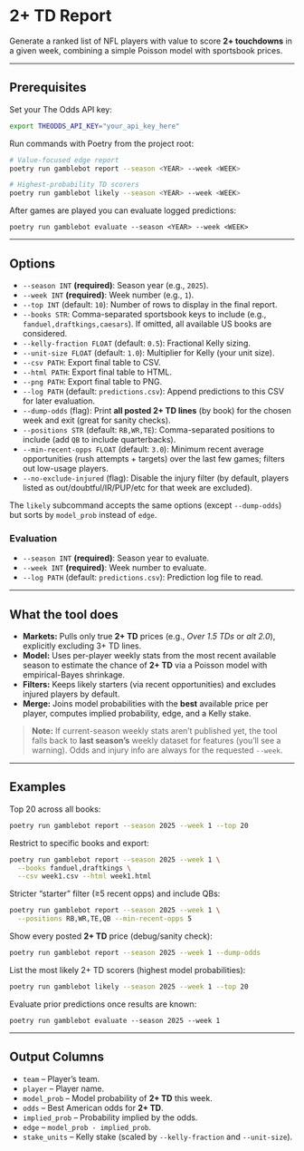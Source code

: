 # 2+ TD Report

Generate a ranked list of NFL players with value to score **2+ touchdowns** in a given week, combining a simple Poisson model with sportsbook prices.

---

## Prerequisites

Set your The Odds API key:

```bash
export THEODDS_API_KEY="your_api_key_here"
```

Run commands with Poetry from the project root:

```bash
# Value-focused edge report
poetry run gamblebot report --season <YEAR> --week <WEEK>

# Highest-probability TD scorers
poetry run gamblebot likely --season <YEAR> --week <WEEK>
```

After games are played you can evaluate logged predictions:

```
poetry run gamblebot evaluate --season <YEAR> --week <WEEK>
```

---

## Options

* `--season INT` **(required)**: Season year (e.g., `2025`).
* `--week INT` **(required)**: Week number (e.g., `1`).
* `--top INT` (default: `10`): Number of rows to display in the final report.
* `--books STR`: Comma-separated sportsbook keys to include (e.g., `fanduel,draftkings,caesars`).
  If omitted, all available US books are considered.
* `--kelly-fraction FLOAT` (default: `0.5`): Fractional Kelly sizing.
* `--unit-size FLOAT` (default: `1.0`): Multiplier for Kelly (your unit size).
* `--csv PATH`: Export final table to CSV.
* `--html PATH`: Export final table to HTML.
* `--png PATH`: Export final table to PNG.
* `--log PATH` (default: `predictions.csv`): Append predictions to this CSV for later evaluation.
* `--dump-odds` (flag): Print **all posted 2+ TD lines** (by book) for the chosen week and exit (great for sanity checks).
* `--positions STR` (default: `RB,WR,TE`): Comma-separated positions to include (add `QB` to include quarterbacks).
* `--min-recent-opps FLOAT` (default: `3.0`): Minimum recent average opportunities (rush attempts + targets) over the last few games; filters out low-usage players.
* `--no-exclude-injured` (flag): Disable the injury filter (by default, players listed as out/doubtful/IR/PUP/etc for that week are excluded).

The `likely` subcommand accepts the same options (except `--dump-odds`) but sorts by `model_prob` instead of `edge`.

### Evaluation

* `--season INT` **(required)**: Season year to evaluate.
* `--week INT` **(required)**: Week number to evaluate.
* `--log PATH` (default: `predictions.csv`): Prediction log file to read.

---

## What the tool does

* **Markets:** Pulls only true **2+ TD** prices (e.g., *Over 1.5 TDs* or *alt 2.0*), explicitly excluding 3+ TD lines.
* **Model:** Uses per-player weekly stats from the most recent available season to estimate the chance of **2+ TD** via a Poisson model with empirical-Bayes shrinkage.
* **Filters:** Keeps likely starters (via recent opportunities) and excludes injured players by default.
* **Merge:** Joins model probabilities with the **best** available price per player, computes implied probability, edge, and a Kelly stake.

> **Note:** If current-season weekly stats aren’t published yet, the tool falls back to **last season’s** weekly dataset for features (you’ll see a warning). Odds and injury info are always for the requested `--week`.

---

## Examples

Top 20 across all books:

```bash
poetry run gamblebot report --season 2025 --week 1 --top 20
```

Restrict to specific books and export:

```bash
poetry run gamblebot report --season 2025 --week 1 \
  --books fanduel,draftkings \
  --csv week1.csv --html week1.html
```

Stricter “starter” filter (≥5 recent opps) and include QBs:

```bash
poetry run gamblebot report --season 2025 --week 1 \
  --positions RB,WR,TE,QB --min-recent-opps 5
```

Show every posted **2+ TD** price (debug/sanity check):

```bash
poetry run gamblebot report --season 2025 --week 1 --dump-odds
```

List the most likely 2+ TD scorers (highest model probabilities):

```bash
poetry run gamblebot likely --season 2025 --week 1 --top 20
```

Evaluate prior predictions once results are known:

```
poetry run gamblebot evaluate --season 2025 --week 1
```

---

## Output Columns

* `team` – Player’s team.
* `player` – Player name.
* `model_prob` – Model probability of **2+ TD** this week.
* `odds` – Best American odds for **2+ TD**.
* `implied_prob` – Probability implied by the odds.
* `edge` – `model_prob - implied_prob`.
* `stake_units` – Kelly stake (scaled by `--kelly-fraction` and `--unit-size`).

